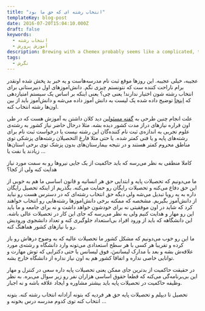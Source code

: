 ```yaml
---
title: "انتخاب رشته‌ ای که حق ما بود"
templateKey: blog-post
date: 2016-07-20T15:04:10.000Z
draft: false
keywords:
  - انتخاب رشته
  - آموزش پرورش
description: Brewing with a Chemex probably seems like a complicated, time-consuming ordeal, but once you get used to the process, it becomes a soothing ritual that's worth the effort every time.
tags:
  - نگرش
---
```


عجیبه، خیلی عجیبه. این روزها موقع ثبت نام مدرسه‌هاست و یه خبر بد پخش شده اونقدر برام ناراحت کننده ست که نتونستم چیزی نگم. دانش‌اموزهای اول دبیرستانی برای انتخاب رشته شون اختیار ندارند! یعنی چی؟ یعنی اینکه بر اساس یک سیستم امتیازدهی که [اینجا](http://www.isna.ir/news/95010701332/) توضیح داده شده یک لیست به دانش آموز داده می‌شه و دانش‌آموز باید از بین اون‌ها رشته انتخاب کنه.

علت انجام چنین طرحی به [گفته مسئولین](http://www.isna.ir/news/95040117526/) دید کلان داشتن به آموزش هست که در طی اون قراره نیازهای دراز مدت کشور دیده بشه. مثلا درحال حاضر نیاز کشور به رشته‌ی علوم تجربی به اندازه‌ی ثبت نام کننده‌گان این رشته نیست یا درخواست ثبت نام برای رشته‌های پایه و یا فنی کمتر شده. یا حتی مثلا فارغ التحصیلان رشته‌های پزشکی توی مناطق محروم کمتر هستند و در نتیجه بیمارستان‌های بدون پزشک توی برخی استان‌ها زیادند یا نفت یا ...

کاملا منطقی به نظر می‌رسه که باید حاکمیت از یک جایی نیروها رو به سمت مورد نیاز هدایت کنه ولی از کجا؟

ما می‌دونیم که تحصیلات پایه و ابتدایی حق هر انسانیه و قانون اساسی ما هم به خوبی از این حق دفاع می‌کنه و تحصیلات رایگان رو حمایت می‌کنه. بگذریم از اینکه تحصیل رایگان داره به یه رویا تبدیل می‌شه ولی دیگه حق انتخاب رشته‌ای که در دسترس هست رو نباید از دانش‌آموز بگیریم. مشخصه که ممکنه برخی دانش‌اموزها رشته‌هایی رو انتخاب خواهند کرد که شاید در اون موفقیتی نه برای خودشون خواهد داشت و نه برای جامعه و ما باید این رو مهار و هدایت کنیم ولی به نظر می‌رسه که جای این کار در تحصیلات عالی باشه. این دانشگاهه که باید از ورود افراد بی‌استعداد جلوگیری کنه و تعداد دانشجوی ورودیش رو با نیازهای کشور هماهنگ کنه.

ما این رو خوب می‌دونیم که مشکل کشور ما تحصیلات عالیه که به وضوح درهاش رو باز کرده و تقریبا هر کسی با هر سطح استعدادی می‌تونه وارد دانشگاه و رشته‌ی مورد علاقه‌ش بشه و بعد با مدارک لیسانسَ، فوق لیسانس یا حتی دکترایی که توش مهارت و توانایی خاصی نداره و اتفاقا کشور هم به اون نیاز نداره از دانشگاه خارج بشه.

در حقیقت حاکمیت از بدترین جای ممکن یعنی تحصیلات پایه داره سعی در کنترل و مهار این بی‌برنامه‌گی می‌کنه که قطعا حقوق اساسی هزاران نفر رو زیر سوال می‌بره. به نظر وظیفه حاکمیت در تحصیلات پایه باید بیشتر مشاوره و ایجاد علاقه باشه و نه اجبار.

تحصیل تا دیپلم و تحصیلات پایه حق هر فردیه که بتونه آزادانه انتخاب رشته کنه. بتونه انتخاب کنه توی کدوم مدرسه درس بخونه و ...
